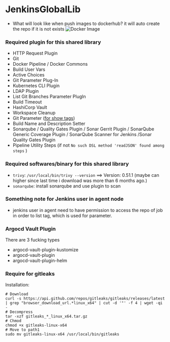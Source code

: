 # JenkinsGlobalLib

- What will look like when push images to dockerhub? it will auto create the repo if it is not exists
![Docker Image](images/docker1.png)

### Required plugin for this shared library
- HTTP Request Plugin
- Git
- Docker Pipeline / Docker Commons
- Build User Vars
- Active Choices
- Git Parameter Plug-In
- Kubernetes CLI Plugin
- LDAP Plugin
- List Git Branches Parameter PlugIn
- Build Timeout
- HashiCorp Vault
- Workspace Cleanup
- Git Parameter ([for show tags](https://plugins.jenkins.io/git-parameter/))
- Build Name and Description Setter
- Sonarqube / Quality Gates Plugin / Sonar Gerrit Plugin / SonarQube Generic Coverage Plugin / SonarQube Scanner for Jenkins /Sonar Quality Gates Plugin
- Pipeline Utility Steps (if not `No such DSL method 'readJSON' found among steps` )

### Required softwares/binary for this shared library
- `trivy`: `/usr/local/bin/trivy --version` ==> Version: 0.51.1 (maybe can higher since last time i download was more than 6 months ago.)
- `sonarqube`: install sonarqube and use plugin to scan


### Something note for Jenkins user in agent node
- jenkins user in agent need to have permission to access the repo of job in order to list tag, which is used for parameter.

### Argocd Vault Plugin
There are 3 fucking types
- argocd-vault-plugin-kustomize
- argocd-vault-plugin
- argocd-vault-plugin-helm

### Require for gitleaks
Installation:
```
# Download
curl -s https://api.github.com/repos/gitleaks/gitleaks/releases/latest | grep "browser_download_url.*linux_x64" | cut -d '"' -f 4 | wget -qi -
# Decompress
tar -xzf gitleaks_*_linux_x64.tar.gz
# Chmod
chmod +x gitleaks-linux-x64
# Move to path1
sudo mv gitleaks-linux-x64 /usr/local/bin/gitleaks
```